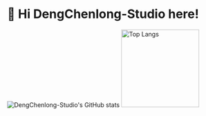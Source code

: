 <!--
**DengChenlong-Studio/DengChenlong-Studio** is a ✨ _special_ ✨ repository because its `README.md` (this file) appears on your GitHub profile.

Here are some ideas to get you started:

- 🔭 I’m currently working on ...
- 🌱 I’m currently learning ...
- 👯 I’m looking to collaborate on ...
- 🤔 I’m looking for help with ...
- 💬 Ask me about ...
- 📫 How to reach me: ...
- 😄 Pronouns: ...
- ⚡ Fun fact: ...
-->
# :wave: Hi DengChenlong-Studio here!
![DengChenlong-Studio's GitHub stats](https://github-readme-stats.vercel.app/api?username=DengChenlong-Studio&show_icons=true&count_private=true&theme=radical)
<img src="https://github-readme-stats-one-bice.vercel.app/api/top-langs/?username=DengChenlong-Studio&layout=compact&langs_count=8&include_all_commits=true&role=OWNER,ORGANIZATION_MEMBER" alt="Top Langs" height="180px" />
